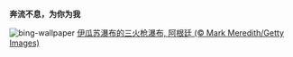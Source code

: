 
**奔流不息，为你为我**

![bing-wallpaper](https://www.bing.com/th?id=OHR.IguazuArgentina_ZH-CN4457051931_1920x1080.jpg)
[伊瓜苏瀑布的三火枪瀑布, 阿根廷 (© Mark Meredith/Getty Images)](https://www.bing.com/search?q=%E4%BC%8A%E7%93%9C%E8%8B%8F%E7%80%91%E5%B8%83+%E9%98%BF%E6%A0%B9%E5%BB%B7+%E5%B7%B4%E8%A5%BF&amp;form=hpcapt&amp;mkt=zh-cn)
  
